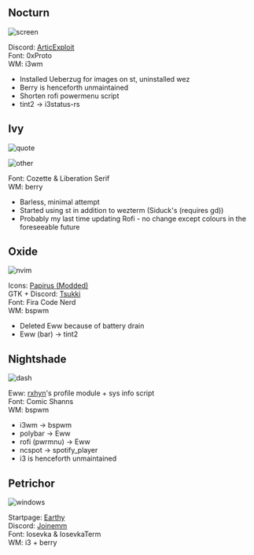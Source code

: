 ## Nocturn
![screen](https://github.com/masroof-maindak/dots/assets/62666332/614ff822-00ee-44c6-95e5-ffa809747203)

Discord: [ArticExploit](https://github.com/ArticExploit/solarized-discord-theme/tree/master)<br>
Font: 0xProto<br>
WM: i3wm<br>
- Installed Ueberzug for images on st, uninstalled wez
- Berry is henceforth unmaintained
- Shorten rofi powermenu script
- tint2 -> i3status-rs

## Ivy<br>
![quote](https://github.com/MujtabaAsim/dots/assets/62666332/0944f951-a91c-4a51-a0f1-6757f9c88a4c)

![other](https://github.com/MujtabaAsim/dots/assets/62666332/a99ffc1a-813c-4505-8dd8-82f5e10178ec)

Font: Cozette & Liberation Serif<br>
WM: berry<br>
- Barless, minimal attempt
- Started using st in addition to wezterm (Siduck's (requires gd))
- Probably my last time updating Rofi - no change except colours in the foreseeable future

## Oxide
![nvim](https://github.com/MujtabaAsim/dots/assets/62666332/1ee8767c-bef9-446e-8e49-fa809e8703bc)

Icons: [Papirus (Modded)](https://github.com/BattleCh1cken/oxocarbon-papirus-folders)<br>
GTK + Discord: [Tsukki](https://github.com/tsukki9696)<br>
Font: Fira Code Nerd<br>
WM: bspwm<br>
- Deleted Eww because of battery drain
- Eww (bar) -> tint2

## Nightshade
![dash](https://github.com/MujtabaAsim/dots/assets/62666332/c0413b26-3246-4f18-9cfe-b7365ae557f6)

Eww: [rxhyn](https://github.com/rxyhn/tokyo)'s profile module + sys info script<br>
Font: Comic Shanns<br>
WM: bspwm<br>
- i3wm -> bspwm
- polybar -> Eww
- rofi (pwrmnu) -> Eww
- ncspot -> spotify_player
- i3 is henceforth unmaintained

## Petrichor
![windows](https://github.com/MujtabaAsim/dots/assets/62666332/6e65b87b-da01-4a41-8850-1e681356dc75)

Startpage: [Earthy](https://github.com/MujtabaAsim/Earthy) <br>
Discord: [Joinemm](https://github.com/joinemm/discord-css/tree/master) <br>
Font: Iosevka & IosevkaTerm<br>
WM: i3 + berry<br>
